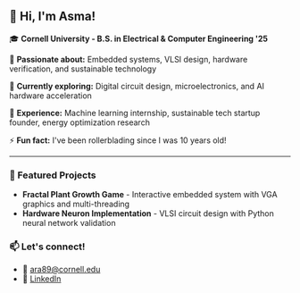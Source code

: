 ## 👋 Hi, I'm Asma!

🎓 **Cornell University - B.S. in Electrical & Computer Engineering '25**

🔧 **Passionate about:** Embedded systems, VLSI design, hardware verification, and sustainable technology

🌱 **Currently exploring:** Digital circuit design, microelectronics, and AI hardware acceleration

💼 **Experience:** Machine learning internship, sustainable tech startup founder, energy optimization research

⚡ **Fun fact:** I've been rollerblading since I was 10 years old!

---

### 🚀 Featured Projects
- **Fractal Plant Growth Game** - Interactive embedded system with VGA graphics and multi-threading
- **Hardware Neuron Implementation** - VLSI circuit design with Python neural network validation

### 📫 Let's connect!
- 📧 ara89@cornell.edu
- 💼 [LinkedIn](https://www.linkedin.com/in/asma-ansari-156011225/)
<!---
ara2125/ara2125 is a ✨ special ✨ repository because its `README.md` (this file) appears on your GitHub profile.
You can click the Preview link to take a look at your changes.
--->
